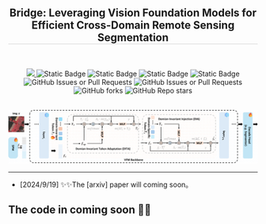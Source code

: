 <div align="center">

<h2 style="border-bottom: 1px solid lightgray;">Bridge: Leveraging Vision Foundation Models for Efficient Cross-Domain Remote Sensing Segmentation</h2>

<div style="display: flex; align-items: center; justify-content: center;">

<p align="center">
  <a href="#">
  <br align="center">
    <a href='#'>
        <img src='http://img.shields.io/badge/Paper-arxiv.xxx.xxx-B31B1B.svg?logo=arXiv&logoColor=B31B1B'>
    </a>
    <img alt="Static Badge" src="https://img.shields.io/badge/python-v3.8-green?logo=python">
    <img alt="Static Badge" src="https://img.shields.io/badge/torch-v2.1.2-B31B1B?logo=pytorch">
    <img alt="Static Badge" src="https://img.shields.io/badge/mmengine-v0.9.1-blue">
    <img alt="Static Badge" src="https://img.shields.io/badge/torchvision-v0.16.2-B31B1B?logo=pytorch">
    </br>
    <img alt="GitHub Issues or Pull Requests" src="https://img.shields.io/github/issues/woldier/pro-sfda">
    <img alt="GitHub Issues or Pull Requests" src="https://img.shields.io/github/issues-closed/woldier/pro-sfda?color=ab7df8">
    <img alt="GitHub forks" src="https://img.shields.io/github/forks/woldier/pro-sfda?style=flat&color=red">
    <img alt="GitHub Repo stars" src="https://img.shields.io/github/stars/woldier/pro-sfda?style=flat&color=af2626">

  </p>
</p>

</div>

<br/>

[//]: # (<img src="figs/visual_res1.png" alt="Framework" style="width: 100%; height: auto;"/>)

[//]: # (<div style="display: flex; align-items: center; justify-content: center;"> Prediction results of our proposed method. </div>)

[//]: # (<br/>)

[//]: # (<br/>)


<img src="figs/overview.png" alt="Bridge" style="max-width: 100%; height: auto;"/>


</div>

---
[//]: # (- [2024/09/26]  Our paper is accepted to **NeurIPS 2024**.)

[//]: # (- [2024/09/25] ✨✨ We have updated the [arxiv]&#40;https://arxiv.org/abs/2403.07721&#41; paper.)

[//]: # (- [2024/08/01] Update scripts for training and inference in different tasks.)

[//]: # (- [2024/05/19] Update the dataset loading scripts.)

[//]: # (- [2024/11/28] ✨✨This work was submitted  to **IEEE TMM**.)
[//]: # (- [2024/10/17] ✨✨The [arxiv]&#40;https://arxiv.org/abs/2410.13471&#41; paper is available.)
[//]: # (- [2025/9/15] 🔥🔥 This work was submitted.)
- [2024/9/19] ✨✨The [arxiv] paper will coming soon。




## The code in coming soon 🤗🤗